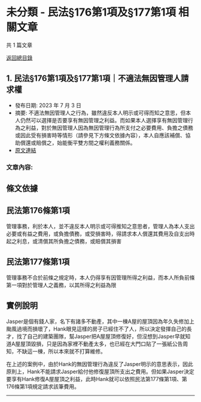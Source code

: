 # 未分類 - 民法§176第1項及§177第1項 相關文章

共 1 篇文章

[返回總目錄](00_總目錄.md)

## 1. 民法§176第1項及§177第1項｜不適法無因管理人請求權

- 發布日期: 2023 年 7 月 3 日
- 摘要: 不適法無因管理人之行為，雖然違反本人明示或可得而知之意思，但本人仍然可以選擇是否要享有無因管理之利益。而如果本人選擇享有無因管理行為之利益，對於無因管理人因為無因管理行為所支付之必要費用、負擔之債務或因此受有損害時等情形（請參見下方條文依據內容），本人自應該補償、協助償還或賠償之，始能衡平雙方間之權利義務關係。
- [原文連結](https://www.jasper-realestate.com/%e6%b0%91%e6%b3%95176%e7%ac%ac1%e9%a0%85%e5%8f%8a177%e7%ac%ac1%e9%a0%85%e4%b8%8d%e9%81%a9%e6%b3%95%e7%84%a1%e5%9b%a0_%e7%ae%a1%e7%90%86%e4%ba%ba_%e8%ab%8b%e6%b1%82%e6%ac%8a/)

### 文章內容:

## 條文依據

## 民法第176條第1項

管理事務，利於本人，並不違反本人明示或可得推知之意思者，管理人為本人支出必要或有益之費用，或負擔債務，或受損害時，得請求本人償還其費用及自支出時起之利息，或清償其所負擔之債務，或賠償其損害

## 民法第177條第1項

管理事務不合於前條之規定時，本人仍得享有因管理所得之利益，而本人所負前條第一項對於管理人之義務，以其所得之利益為限

## 實例說明

Jasper是個有錢人家，名下有諸多不動產，其中一棟A屋的屋頂因為年久失修加上颱風過境而損壞了，Hank眼見這樣的房子已經住不了人，所以決定發揮自己的長才，找了自己的建築團隊，幫Jasper把A屋屋頂修復好，但沒想到Jasper早就知道A屋屋頂毀損，只是因為家裡不動產太多，也已經在大門口貼了一張紙公告周知，不缺這一棟，所以本來就不打算維修。

在上述的案例中，由於Hank的無因管理行為違反了Jasper明示的意思表示，因此原則上，Hank不能請求Jasper給付他修復屋頂所支出之費用。但如果Jasper決定要享有Hank修復A屋屋頂之利益，此時Hank就可以依照民法第177條第1項、第176條第1項規定請求該筆費用。

---

